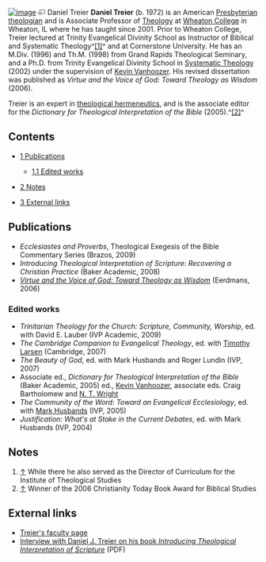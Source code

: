 [![image](images/thumb/6/68/Treier.jpg/180px-Treier.jpg)](http://www.theopedia.com/File:Treier.jpg)
[![image](data:image/png;base64,iVBORw0KGgoAAAANSUhEUgAAAA8AAAALCAAAAACFLIiAAAAAAnRSTlMA/1uRIrUAAABPSURBVAjXY/j///+5vXDwjAHIr26ZAgXZe8H8a/+hoIcw/9nevdVL9+79DuPvzQYZFPUezu8BMZLXgkExnD8HAu6hqv//n+HZVjD4DuUDAKlChD3fj6aPAAAAAElFTkSuQmCC)](http://www.theopedia.com/File:Treier.jpg "Enlarge")
Daniel Treier
**Daniel Treier** (b. 1972) is an American
[Presbyterian](Presbyterian "Presbyterian")
[theologian](Theologian "Theologian") and is Associate Professor of
[Theology](Theology "Theology") at
[Wheaton College](Wheaton_College "Wheaton College") in Wheaton, IL
where he has taught since 2001. Prior to Wheaton College, Treier
lectured at Trinity Evangelical Divinity School as Instructor of
Biblical and Systematic Theology^[[1]](#note-0)^ and at Cornerstone
University. He has an M.Div. (1996) and Th.M. (1998) from Grand
Rapids Theological Seminary, and a Ph.D. from Trinity Evangelical
Divinity School in
[Systematic Theology](Systematic_Theology "Systematic Theology")
(2002) under the supervision of
[Kevin Vanhoozer](Kevin_Vanhoozer "Kevin Vanhoozer"). His revised
dissertation was published as
*Virtue and the Voice of God: Toward Theology as Wisdom* (2006).

Treier is an expert in
[theological hermeneutics](Theological_hermeneutics "Theological hermeneutics"),
and is the associate editor for the
*Dictionary for Theological Interpretation of the Bible*
(2005).^[[2]](#note-1)^

## Contents

-   [1 Publications](#Publications)
    -   [1.1 Edited works](#Edited_works)

-   [2 Notes](#Notes)
-   [3 External links](#External_links)

## Publications

-   *Ecclesiastes and Proverbs*, Theological Exegesis of the Bible
    Commentary Series (Brazos, 2009)
-   *Introducing Theological Interpretation of Scripture: Recovering a Christian Practice*
    (Baker Academic, 2008)
-   *[Virtue and the Voice of God: Toward Theology as Wisdom](http://books.google.com/books?id=dBYFrzHLp_wC&printsec=frontcover)*
    (Eerdmans, 2006)

### Edited works

-   *Trinitarian Theology for the Church: Scripture, Community, Worship*,
    ed. with David E. Lauber (IVP Academic, 2009)
-   *The Cambridge Companion to Evangelical Theology*, ed. with
    [Timothy Larsen](Timothy_Larsen "Timothy Larsen") (Cambridge, 2007)
-   *The Beauty of God*, ed. with Mark Husbands and Roger Lundin
    (IVP, 2007)
-   Associate ed.,
    *Dictionary for Theological Interpretation of the Bible* (Baker
    Academic, 2005) ed.,
    [Kevin Vanhoozer](Kevin_Vanhoozer "Kevin Vanhoozer"), associate
    eds. Craig Bartholomew and
    [N. T. Wright](N._T._Wright "N. T. Wright")
-   *The Community of the Word: Toward an Evangelical Ecclesiology*,
    ed. with [Mark Husbands](Mark_Husbands "Mark Husbands") (IVP, 2005)
-   *Justification: What's at Stake in the Current Debates*, ed.
    with Mark Husbands (IVP, 2004)

## Notes

1.  [↑](#ref-0) While there he also served as the Director of
    Curriculum for the Institute of Theological Studies
2.  [↑](#ref-1) Winner of the 2006 Christianity Today Book Award
    for Biblical Studies

## External links

-   [Treier's faculty page](http://www.wheaton.edu/Theology/Faculty/treier/)
-   [Interview with Daniel J. Treier on his book *Introducing Theological Interpretation of Scripture*](http://www.bakeracademic.com/Media/MediaManager/TreierInterviewPDF.pdf)
    (PDF)



